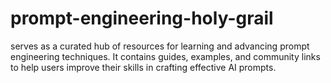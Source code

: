 # prompt-engineering-holy-grail
serves as a curated hub of resources for learning and advancing prompt engineering techniques. It contains guides, examples, and community links to help users improve their skills in crafting effective AI prompts.

